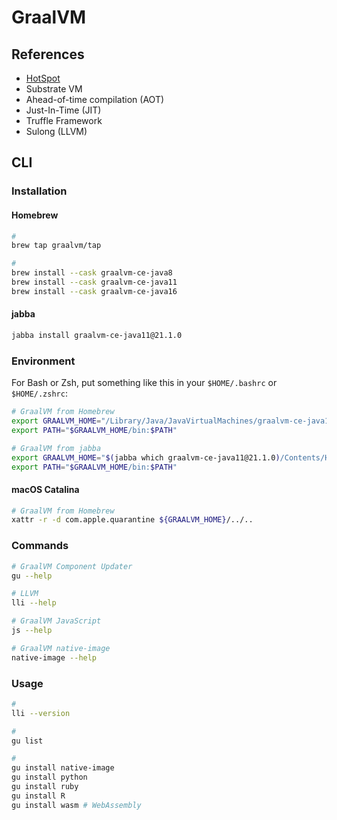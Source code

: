 # GraalVM

## References

- [HotSpot](/hotspot.md)
- Substrate VM
- Ahead-of-time compilation (AOT)
- Just-In-Time (JIT)
- Truffle Framework
- Sulong (LLVM)

<!--
https://www.linkedin.com/learning/java-microservices-with-graalvm/running-java-faster-with-graalvm
-->

## CLI

### Installation

#### Homebrew

```sh
#
brew tap graalvm/tap

#
brew install --cask graalvm-ce-java8
brew install --cask graalvm-ce-java11
brew install --cask graalvm-ce-java16
```

#### jabba

```sh
jabba install graalvm-ce-java11@21.1.0
```

### Environment

For Bash or Zsh, put something like this in your `$HOME/.bashrc` or `$HOME/.zshrc`:

```sh
# GraalVM from Homebrew
export GRAALVM_HOME="/Library/Java/JavaVirtualMachines/graalvm-ce-java11-21.1.0/Contents/Home"
export PATH="$GRAALVM_HOME/bin:$PATH"

# GraalVM from jabba
export GRAALVM_HOME="$(jabba which graalvm-ce-java11@21.1.0)/Contents/Home"
export PATH="$GRAALVM_HOME/bin:$PATH"
```

#### macOS Catalina

```sh
# GraalVM from Homebrew
xattr -r -d com.apple.quarantine ${GRAALVM_HOME}/../..
```

### Commands

```sh
# GraalVM Component Updater
gu --help

# LLVM
lli --help

# GraalVM JavaScript
js --help

# GraalVM native-image
native-image --help
```

### Usage

```sh
#
lli --version

#
gu list

#
gu install native-image
gu install python
gu install ruby
gu install R
gu install wasm # WebAssembly
```
